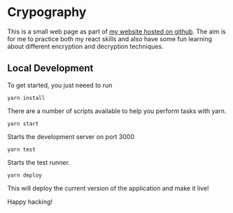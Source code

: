 # Crypography
This is a small web page as part of [my website hosted on github](https://mdave16.github.io). The aim is for me to practice both my react skills and also have some fun learning about different encryption and decryption techniques.

## Local Development
To get started, you just neeed to run

    yarn install

There are a number of scripts available to help you perform tasks with yarn.

    yarn start

Starts the development server on port 3000

    yarn test

Starts the test runner.

    yarn deploy

This will deploy the current version of the application and make it live!

Happy hacking!
